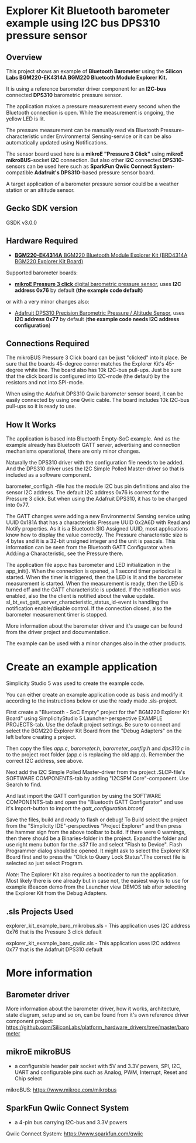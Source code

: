 # Explorer Kit Bluetooth barometer example using I2C bus DPS310 pressure sensor #

## Overview ##

This project shows an example of **Bluetooth Barometer** using the **Silicon Labs BGM220-EK4314A BGM220 Bluetooth Module Explorer Kit.**

It is using a reference barometer driver component for an **I2C-bus** connected **DPS310** barometric pressure sensor.

The application makes a pressure measurement every second when the Bluetooth connection is open. While the measurement is ongoing, the yellow LED is lit.

The pressure measurement can be manually read via Bluetooth Pressure-characteristic under Environmental Sensing-service or it can be also automatically updated using Notifications.

The sensor board used here is a **mikroE "Pressure 3 Click"** using **mikroE mikroBUS**-socket **I2C** connection. But also other **I2C** connected **DPS310**-sensors can be used here such as **SparkFun Qwiic Connect System**-compatible **Adafruit's DPS310**-based pressure sensor board. 

A target application of a barometer pressure sensor could be a weather station or an altitude sensor.

## Gecko SDK version ##

GSDK v3.0.0

## Hardware Required ##

- [**BGM220-EK4314A** BGM220 Bluetooth Module Explorer Kit (BRD4314A BGM220 Explorer Kit Board)](https://www.silabs.com/development-tools/wireless/bluetooth/bgm220-explorer-kit)

Supported barometer boards:
- [**mikroE Pressure 3 click** digital barometric pressure sensor](https://www.mikroe.com/pressure-3-click), uses **I2C address 0x76** by default **(the example code default)**

or with a very minor changes also:
- [Adafruit DPS310 Precision Barometric Pressure / Altitude Sensor](https://www.adafruit.com/product/4494), uses **I2C address 0x77** by default (**the example code needs I2C address configuration**)


## Connections Required ##

The mikroBUS Pressure 3 Click board can be just "clicked" into it place. Be sure that the boards 45-degree corner matches the Explorer Kit's 45-degree white line. The board also has 10k I2C-bus pull-ups. Just be sure that the click board is configured into I2C-mode (the default) by the resistors and not into SPI-mode.

When using the Adafruit DPS310 Qwiic barometer sensor board, it can be easily connected by using one Qwiic cable. The board includes 10k I2C-bus pull-ups so it is ready to use.


## How It Works ##

The application is based into Bluetooth Empty-SoC example. And as the example already has Bluetooth GATT server, advertising and connection mechanisms operational, there are only minor changes.

Naturally the DPS310 driver with the configuration file needs to be added. And the DPS310 driver uses the I2C Simple Polled Master-driver so that is included as a software component.

barometer_config.h -file has the module I2C bus pin definitions and also the sensor I2C address. The default I2C address 0x76 is correct for the Pressure 3 click. But when using the Adafruit DPS310, it has to be changed into 0x77.

The GATT changes were adding a new Environmental Sensing service using UUID 0x181A that has a characteristic Pressure ​UUID 0x2A6D with Read and Notify properties. As it is a Bluetooth SIG Assigned UUID, most applications know how to display the value correctly. The Pressure characteristic size is 4 bytes and it is a 32-bit unsigned integer and the unit is pascals. This information can be seen from the Bluetooth GATT Configurator when Add:ing a Characteristic, see the Pressure there.

The application file app.c has barometer and LED initialization in the app_init(). When the connection is opened, a 1 second timer periodical is started. When the timer is triggered, then the LED is lit and the barometer measurement is started. When the measurement is ready, then the LED is turned off and the GATT characteristic is updated. If the notification was enabled, also the the client is notified about the value update. sl_bt_evt_gatt_server_characteristic_status_id-event is handling the notification enable/disable control. If the connection closed, also the barometer measurement timer is stopped.

More information about the barometer driver and it's usage can be found from the driver project and documentation.

The example can be used with a minor changes also in the other products.

# Create an example application #

Simplicity Studio 5 was used to create the example code.

You can either create an example application code as basis and modify it according to the instructions below or use the ready made .sls-project.

First create a "Bluetooth - SoC Empty" project for the" BGM220 Explorer Kit Board" using SimplicityStudio 5 Launcher-perspective EXAMPLE PROJECTS-tab. Use the default project settings. Be sure to connect and select the BGM220 Explorer Kit Board from the "Debug Adapters" on the left before creating a project.

Then copy the files *app.c*, *barometer.h*, *barometer_config.h* and *dps310.c* in to the project root folder (app.c is replacing the old app.c). Remember the correct I2C address, see above.

Next add the I2C Simple Polled Master-driver from the project .SLCP-file's SOFTWARE COMPONENTS-tab by adding "I2CSPM Core"-component. Use Search to find.

And last import the GATT configuration by using the SOFTWARE COMPONENTS-tab and open the "Bluetooth GATT Configurator" and use it's Import-button to import the *gatt_configuration.btconf*

Save the files, build and ready to flash or debug! To Build select the project from the "Simplicity IDE"-perspectives "Project Explorer" and then press the hammer sign from the above toolbar to build. If there were 0 warnings, then there should be a Binaries-folder in the project. Expand the folder and use right menu button for the .s37 file and select "Flash to Device". Flash Programmer dialog should be opened. It might ask to select the Explorer Kit Board first and to press the "Click to Query Lock Status".The correct file is selected so just select Program.

*Note*: The Explorer Kit also requires a bootloader to run the application. Most likely there is one already but in case not, the easiest way is to use for example iBeacon demo from the Launcher view DEMOS tab after selecting the Explorer Kit from the Debug Adapters.

## .sls Projects Used ##

explorer_kit_example_baro_mikrobus.sls - This application uses I2C address 0x76 that is the Pressure 3 click default

explorer_kit_example_baro_qwiic.sls - This application uses I2C address 0x77 that is the Adafruit DPS310 default

# More information #

## Barometer driver ##

More information about the barometer driver, how it works, architecture, state diagram, setup and so on, can be found from it's own reference driver component project: https://github.com/SiliconLabs/platform_hardware_drivers/tree/master/barometer

## mikroE mikroBUS ##

- a configurable header pair socket with 5V and 3.3V powers, SPI, I2C, UART and configurable pins such as Analog, PWM, Interrupt, Reset and Chip select

mikroBUS: https://www.mikroe.com/mikrobus

## SparkFun Qwiic Connect System ##

- a 4-pin bus carrying I2C-bus and 3.3V powers

Qwiic Connect System: https://www.sparkfun.com/qwiic
